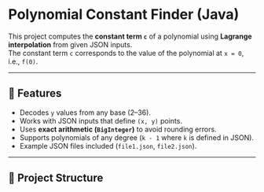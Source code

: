# Polynomial Constant Finder (Java)

This project computes the **constant term `c`** of a polynomial using **Lagrange interpolation** from given JSON inputs.  
The constant term `c` corresponds to the value of the polynomial at `x = 0`, i.e., `f(0)`.

---

## 🚀 Features
- Decodes `y` values from any base (2–36).
- Works with JSON inputs that define `(x, y)` points.
- Uses **exact arithmetic (`BigInteger`)** to avoid rounding errors.
- Supports polynomials of any degree (`k - 1` where `k` is defined in JSON).
- Example JSON files included (`file1.json`, `file2.json`).

---

## 📂 Project Structure
